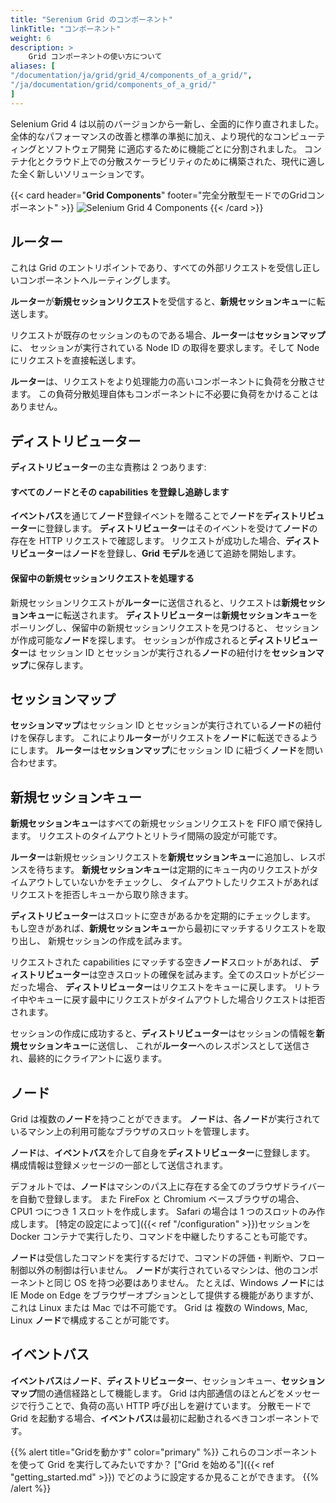 ```yaml
---
title: "Serenium Grid のコンポーネント"
linkTitle: "コンポーネント"
weight: 6
description: >
    Grid コンポーネントの使い方について
aliases: [
"/documentation/ja/grid/grid_4/components_of_a_grid/",
"/ja/documentation/grid/components_of_a_grid/"
]
---
```


Selenium Grid 4 は以前のバージョンから一新し、全面的に作り直されました。
全体的なパフォーマンスの改善と標準の準拠に加え、より現代的なコンピューティングとソフトウェア開発
に適応するために機能ごとに分割されました。
コンテナ化とクラウド上での分散スケーラビリティのために構築された、現代に適した全く新しいソリューションです。

{{< card header="**Grid Components**" footer="完全分散型モードでのGridコンポーネント" >}}
![Selenium Grid 4 Components](/images/documentation/grid/components.png "Selenium Grid 4 Components")
{{< /card >}}

## ルーター

これは Grid のエントリポイントであり、すべての外部リクエストを受信し正しいコンポーネントへルーティングします。

**ルーター**が**新規セッションリクエスト**を受信すると、**新規セッションキュー**に転送します。

リクエストが既存のセッションのものである場合、**ルーター**は**セッションマップ**に、
セッションが実行されている Node ID の取得を要求します。そして Node にリクエストを直接転送します。

**ルーター**は、リクエストをより処理能力の高いコンポーネントに負荷を分散させます。
この負荷分散処理自体もコンポーネントに不必要に負荷をかけることはありません。

## ディストリビューター

**ディストリビューター**の主な責務は 2 つあります:

#### すべてのノードとその capabilities を登録し追跡します

**イベントバス**を通じて**ノード**登録イベントを贈ることで**ノード**を**ディストリビューター**に登録します。
**ディストリビューター**はそのイベントを受けて**ノード**の存在を HTTP リクエストで確認します。
リクエストが成功した場合、**ディストリビューター**は**ノード**を登録し、**Grid モデル**を通じて追跡を開始します。

#### 保留中の新規セッションリクエストを処理する

新規セッションリクエストが**ルーター**に送信されると、リクエストは**新規セッションキュー**に転送されます。
**ディストリビューター**は**新規セッションキュー**をポーリングし、保留中の新規セッションリクエストを見つけると、
セッションが作成可能な**ノード**を探します。 セッションが作成されると**ディストリビューター**は
セッション ID とセッションが実行される**ノード**の紐付けを**セッションマップ**に保存します。

## セッションマップ

**セッションマップ**はセッション ID とセッションが実行されている**ノード**の紐付けを保存します。
これにより**ルーター**がリクエストを**ノード**に転送できるようにします。
**ルーター**は**セッションマップ**にセッション ID に紐づく**ノード**を問い合わせます。

## 新規セッションキュー

**新規セッションキュー**はすべての新規セッションリクエストを FIFO 順で保持します。
リクエストのタイムアウトとリトライ間隔の設定が可能です。

**ルーター**は新規セッションリクエストを**新規セッションキュー**に追加し、レスポンスを待ちます。
**新規セッションキュー**は定期的にキュー内のリクエストがタイムアウトしていないかをチェックし、
タイムアウトしたリクエストがあればリクエストを拒否しキューから取り除きます。

**ディストリビューター**はスロットに空きがあるかを定期的にチェックします。
もし空きがあれば、**新規セッションキュー**から最初にマッチするリクエストを取り出し、
新規セッションの作成を試みます。

リクエストされた capabilities にマッチする空き**ノード**スロットがあれば、
**ディストリビューター**は空きスロットの確保を試みます。全てのスロットがビジーだった場合、
**ディストリビューター**はリクエストをキューに戻します。
リトライ中やキューに戻す最中にリクエストがタイムアウトした場合リクエストは拒否されます。

セッションの作成に成功すると、**ディストリビューター**はセッションの情報を**新規セッションキュー**に送信し、
これが**ルーター**へのレスポンスとして送信され、最終的にクライアントに返ります。

## ノード

Grid は複数の**ノード**を持つことができます。
**ノード**は、各**ノード**が実行されているマシン上の利用可能なブラウザのスロットを管理します。

**ノード**は、**イベントバス**を介して自身を**ディストリビューター**に登録します。
構成情報は登録メッセージの一部として送信されます。

デフォルトでは、**ノード**はマシンのパス上に存在する全てのブラウザドライバーを自動で登録します。
また FireFox と Chromium ベースブラウザの場合、CPU1 つにつき 1 スロットを作成します。
Safari の場合は 1 つのスロットのみ作成します。
[特定の設定によって]({{< ref "/configuration" >}})セッションを Docker コンテナで実行したり、コマンドを中継したりすることも可能です。

**ノード**は受信したコマンドを実行するだけで、コマンドの評価・判断や、フロー制御以外の制御は行いません。
**ノード**が実行されているマシンは、他のコンポーネントと同じ OS を持つ必要はありません。
たとえば、Windows **ノード**には IE Mode on Edge をブラウザーオプションとして提供する機能がありますが、
これは Linux または Mac では不可能です。
Grid は 複数の Windows, Mac, Linux **ノード**で構成することが可能です。

## イベントバス

**イベントバス**は**ノード**、**ディストリビューター**、セッションキュー、**セッションマップ**間の通信経路として機能します。
Grid は内部通信のほとんどをメッセージで行うことで、負荷の高い HTTP 呼び出しを避けています。
分散モードで Grid を起動する場合、**イベントバス**は最初に起動されるべきコンポーネントです。

{{% alert title="Gridを動かす" color="primary" %}}
これらのコンポーネントを使って Grid を実行してみたいですか？
["Grid を始める"]({{< ref "getting_started.md" >}}) でどのように設定するか見ることができます。
{{% /alert %}}
